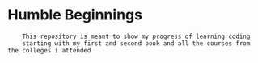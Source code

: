 # Humble Beginnings

        This repository is meant to show my progress of learning coding 
        starting with my first and second book and all the courses from the colleges i attended


